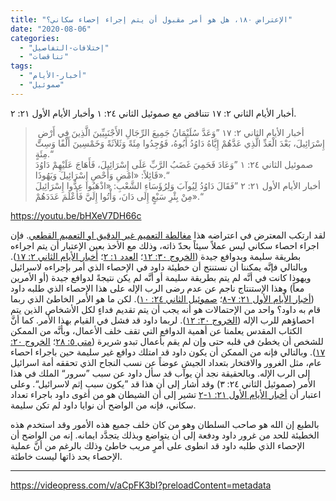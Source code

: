 ```yaml
---
title: "الإعتراض ١٨٠، هل هو أمر مقبول أن يتم إجراء إحصاء سكاني؟"
date: "2020-08-06"
categories: 
  - "إختلافات-التفاصيل"
  - "تناقضات"
tags: 
  - "أخبار-الأيام"
  - "صموئيل"
---
```


أخبار الأيام الثاني ٢: ١٧ تتناقض مع صموئيل الثاني ٢٤: ١ وأخبار الأيام الأول ٢١: ٢.

>  أخبار الأيام الثاني ٢: ١٧ ”وَعَدَّ سُلَيْمَانُ جَمِيعَ الرِّجَالِ الأَجْنَبِيِّينَ الَّذِينَ فِي أَرْضِ إِسْرَائِيلَ، بَعْدَ الْعَدِّ الَّذِي عَدَّهُمْ إِيَّاهُ دَاوُدُ أَبُوهُ، فَوُجِدُوا مِئَةً وَثَلاَثَةً وَخَمْسِينَ أَلْفًا وَسِتَّ مِئَةٍ.“  
> صموئيل الثاني ٢٤: ١ ”وَعَادَ فَحَمِيَ غَضَبُ الرَّبِّ عَلَى إِسْرَائِيلَ، فَأَهَاجَ عَلَيْهِمْ دَاوُدَ قَائِلاً: «امْضِ وَأَحْصِ إِسْرَائِيلَ وَيَهُوذَا».“  
> أخبار الأيام الأول ٢١: ٢ ”فَقَالَ دَاوُدُ لِيُوآبَ وَلِرُؤَسَاءِ الشَّعْبِ: «اذْهَبُوا عِدُّوا إِسْرَائِيلَ مِنْ بِئْرِ سَبْعٍ إِلَى دَانَ، وَأْتُوا إِلَيَّ فَأَعْلَمَ عَدَدَهُمْ».“

https://youtu.be/bHXeV7DH66c

لقد ارتكب المعترض في اعتراضه هذا [مغالطة التعميم غير الدقيق او التعميم القطعي](https://reasonofhope.com/2019/12/07/other-fallacies-1/). فإن اجراء احصاء سكاني ليس عملاً سيئاً بحدّ ذاته، وذلك مع الأخذ بعين الإعتبار أن يتم اجراءه بطريقة سليمة وبدوافع جيدة ([الخروج ٣٠: ١٢](https://biblia.com/books/ar-vandyke/exe30.12)؛ [العدد ١: ٢](https://biblia.com/books/ar-vandyke/nu1.3)؛ [أخبار الأيام الثاني ٢: ١٧](https://biblia.com/books/ar-vandyke/2chr2.17)). وبالتالي فإنَّه يمكننا أن نستنتج أن خطيئة داود في الإحصاء الذي أمر بإجراءه لاسرائيل ويهوذا كانت في أنَّه لم يتم بطريقة سليمة أو أنَّه لم يكن نتيجةً لدوافع جيدة (أو الأمرين معاً) وهذا الإستنتاج ناجم عن عدم رضى الرب الإله على هذا الإحصاء الذي طلبه داود ([أخبار الأيام الأول ٢١: ٧-٨](https://biblia.com/books/ar-vandyke/1chr21.7-8)؛ [صموئيل الثاني ٢٤: ١٠](https://biblia.com/books/ar-vandyke/2sam24.10)). لكن ما هو الأمر الخاطئ الذي ربما قام به داود؟ واحد من الإحتمالات هو أنه يجب أن يتم تقديم فداءٍ لكل الأشخاص الذين يتم احصاؤهم للرب الإله ([الخروج ٣٠: ١٢](https://biblia.com/books/ar-vandyke/ex30.12)). لربما داود قد فشل في القيام بهذا الأمر. كما أنَّ الكتاب المقدس يعلمنا عن أهمية الدوافع التي تقف خلف الأعمال، وبأنَّه من الممكن للشخص أن يخطئ في قلبه حتى وإن لم يقم بأعمال تبدو شريرة ([متى ٥: ٢٨](https://biblia.com/books/ar-vandyke/mt5.28)؛ [الخروج ٢٠: ١٧](https://biblia.com/books/ar-vandyke/ex20.17)). وبالتالي فإنه من الممكن أن يكون داود قد امتلك دوافع غير سليمة حين باجراء احصاء عام، مثل الغرور والافتخار بتعداد الجيش عوضاً عن نسب النجاح الذي تحققه أمة اسرائيل إلى الرب الإله. وبالحقيقة نجد أن يوآب قد سأل داود عن سبب ”سرور“ الملك في هذا الأمر (صموئيل الثاني ٢٤: ٣) وقد أشار إلى أن هذا قد ”يكون سبب إثم لاسرائيل“. وعلى اعتبار أن [أخبار الأيام الأول ٢١: ١-٢](https://biblia.com/books/ar-vandyke/ex21.1-2) تشير إلى أن الشيطان هو من أغوى داود باجراء تعداد سكاني، فإنه من الواضح أن نوايا داود لم تكن سليمة.

بالطبع إن الله هو صاحب السلطان وهو من كان خلف جميع هذه الأمور وقد استخدم هذه الخطيئة للحد من غرور داود ودفعة إلى أن يتواضع وبذلك يتجدَّد ايمانه. إنه من الواضح أن الإحصاء الذي طلبه داود قد انطوى على أمرٍ مريب خاطئ وذلك بالرغم من أنَّ عملية الإحصاء بحد ذاتها ليست خاطئة.

* * *

https://videopress.com/v/aCpFK3bI?preloadContent=metadata
